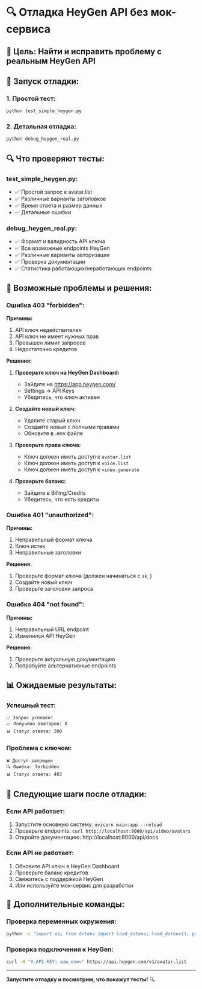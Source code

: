 # 🔍 Отладка HeyGen API без мок-сервиса

## 🎯 Цель: Найти и исправить проблему с реальным HeyGen API

## 🚀 Запуск отладки:

### 1. **Простой тест:**
```bash
python test_simple_heygen.py
```

### 2. **Детальная отладка:**
```bash
python debug_heygen_real.py
```

## 🔍 Что проверяют тесты:

### **test_simple_heygen.py:**
- ✅ Простой запрос к avatar.list
- ✅ Различные варианты заголовков
- ✅ Время ответа и размер данных
- ✅ Детальные ошибки

### **debug_heygen_real.py:**
- ✅ Формат и валидность API ключа
- ✅ Все возможные endpoints HeyGen
- ✅ Различные варианты авторизации
- ✅ Проверка документации
- ✅ Статистика работающих/неработающих endpoints

## 🔧 Возможные проблемы и решения:

### **Ошибка 403 "forbidden":**

**Причины:**
1. API ключ недействителен
2. API ключ не имеет нужных прав
3. Превышен лимит запросов
4. Недостаточно кредитов

**Решения:**
1. **Проверьте ключ на HeyGen Dashboard:**
   - Зайдите на https://app.heygen.com/
   - Settings → API Keys
   - Убедитесь, что ключ активен

2. **Создайте новый ключ:**
   - Удалите старый ключ
   - Создайте новый с полными правами
   - Обновите в .env файле

3. **Проверьте права ключа:**
   - Ключ должен иметь доступ к `avatar.list`
   - Ключ должен иметь доступ к `voice.list`
   - Ключ должен иметь доступ к `video.generate`

4. **Проверьте баланс:**
   - Зайдите в Billing/Credits
   - Убедитесь, что есть кредиты

### **Ошибка 401 "unauthorized":**

**Причины:**
1. Неправильный формат ключа
2. Ключ истек
3. Неправильные заголовки

**Решения:**
1. Проверьте формат ключа (должен начинаться с `sk_`)
2. Создайте новый ключ
3. Проверьте заголовки запроса

### **Ошибка 404 "not found":**

**Причины:**
1. Неправильный URL endpoint
2. Изменился API HeyGen

**Решения:**
1. Проверьте актуальную документацию
2. Попробуйте альтернативные endpoints

## 📊 Ожидаемые результаты:

### **Успешный тест:**
```
✅ Запрос успешен!
📈 Получено аватаров: X
📊 Статус ответа: 200
```

### **Проблема с ключом:**
```
❌ Доступ запрещен
🔍 Ошибка: forbidden
📊 Статус ответа: 403
```

## 🎯 Следующие шаги после отладки:

### **Если API работает:**
1. Запустите основную систему: `uvicorn main:app --reload`
2. Проверьте endpoints: `curl http://localhost:8000/api/video/avatars`
3. Откройте документацию: http://localhost:8000/api/docs

### **Если API не работает:**
1. Обновите API ключ в HeyGen Dashboard
2. Проверьте баланс кредитов
3. Свяжитесь с поддержкой HeyGen
4. Или используйте мок-сервис для разработки

## 🔧 Дополнительные команды:

### **Проверка переменных окружения:**
```bash
python -c "import os; from dotenv import load_dotenv; load_dotenv(); print('HEYGEN_API_KEY:', os.getenv('HEYGEN_API_KEY', 'НЕ НАЙДЕН'))"
```

### **Проверка подключения к HeyGen:**
```bash
curl -H "X-API-KEY: ваш_ключ" https://api.heygen.com/v1/avatar.list
```

---

**Запустите отладку и посмотрим, что покажут тесты!** 🔍
